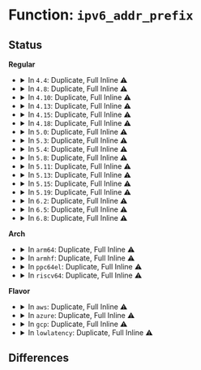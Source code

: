 # Function: <code>ipv6_addr_prefix</code>

## Status
<b>Regular</b>
<ul>
<li>
<details>
<summary>In <code>4.4</code>: Duplicate, Full Inline ⚠️</summary>

**Collision:** Static Duplication

**Inline:** Full

**Transformation:** False

**Instances:**

```
In net/ipv6/addrconf.c (ffffffff817c990f)
Location: include/net/ipv6.h:390
Inline: True
Inline callers:
  - net/ipv6/addrconf.c:addrconf_join_anycast
  - net/ipv6/addrconf.c:addrconf_leave_anycast
```
```
In net/ipv6/addrlabel.c (ffffffff817d28cb)
Location: include/net/ipv6.h:390
Inline: True
Inline callers:
  - net/ipv6/addrlabel.c:ip6addrlbl_add
  - net/ipv6/addrlabel.c:ip6addrlbl_newdel
```
```
In net/ipv6/route.c (ffffffff817d60c4)
Location: include/net/ipv6.h:390
Inline: True
Inline callers:
  - net/ipv6/route.c:ip6_route_info_create
  - net/ipv6/route.c:ip6_route_info_create
  - net/ipv6/route.c:rt6_route_rcv
```
</details>
</li>
<li>
<details>
<summary>In <code>4.8</code>: Duplicate, Full Inline ⚠️</summary>

**Collision:** Static Duplication

**Inline:** Full

**Transformation:** False

**Instances:**

```
In net/ipv6/addrconf.c (ffffffff81836c8f)
Location: include/net/ipv6.h:407
Inline: True
Inline callers:
  - net/ipv6/addrconf.c:addrconf_leave_anycast
  - net/ipv6/addrconf.c:addrconf_join_anycast
```
```
In net/ipv6/addrlabel.c (ffffffff818406bf)
Location: include/net/ipv6.h:407
Inline: True
Inline callers:
  - net/ipv6/addrlabel.c:ip6addrlbl_newdel
  - net/ipv6/addrlabel.c:ip6addrlbl_add
```
```
In net/ipv6/route.c (ffffffff81844678)
Location: include/net/ipv6.h:407
Inline: True
Inline callers:
  - net/ipv6/route.c:ip6_route_info_create
  - net/ipv6/route.c:ip6_route_info_create
  - net/ipv6/route.c:rt6_route_rcv
```
</details>
</li>
<li>
<details>
<summary>In <code>4.10</code>: Duplicate, Full Inline ⚠️</summary>

**Collision:** Static Duplication

**Inline:** Full

**Transformation:** False

**Instances:**

```
In net/ipv6/addrconf.c (ffffffff8186884f)
Location: include/net/ipv6.h:407
Inline: True
Inline callers:
  - net/ipv6/addrconf.c:addrconf_leave_anycast
  - net/ipv6/addrconf.c:addrconf_join_anycast
```
```
In net/ipv6/addrlabel.c (ffffffff8187233f)
Location: include/net/ipv6.h:407
Inline: True
Inline callers:
  - net/ipv6/addrlabel.c:ip6addrlbl_newdel
  - net/ipv6/addrlabel.c:ip6addrlbl_add
```
```
In net/ipv6/route.c (ffffffff818763f4)
Location: include/net/ipv6.h:407
Inline: True
Inline callers:
  - net/ipv6/route.c:ip6_route_info_create
  - net/ipv6/route.c:ip6_route_info_create
  - net/ipv6/route.c:rt6_route_rcv
```
</details>
</li>
<li>
<details>
<summary>In <code>4.13</code>: Duplicate, Full Inline ⚠️</summary>

**Collision:** Static Duplication

**Inline:** Full

**Transformation:** False

**Instances:**

```
In net/ipv6/addrconf.c (ffffffff8188cef2)
Location: include/net/ipv6.h:408
Inline: True
Inline callers:
  - net/ipv6/addrconf.c:addrconf_leave_anycast
  - net/ipv6/addrconf.c:addrconf_join_anycast
```
```
In net/ipv6/addrlabel.c (ffffffff818970a7)
Location: include/net/ipv6.h:408
Inline: True
Inline callers:
  - net/ipv6/addrlabel.c:ip6addrlbl_newdel
  - net/ipv6/addrlabel.c:ip6addrlbl_add
```
```
In net/ipv6/route.c (ffffffff8189bb0a)
Location: include/net/ipv6.h:408
Inline: True
Inline callers:
  - net/ipv6/route.c:ip6_route_info_create
  - net/ipv6/route.c:ip6_route_info_create
  - net/ipv6/route.c:rt6_route_rcv
```
</details>
</li>
<li>
<details>
<summary>In <code>4.15</code>: Duplicate, Full Inline ⚠️</summary>

**Collision:** Static Duplication

**Inline:** Full

**Transformation:** False

**Instances:**

```
In net/ipv6/addrconf.c (ffffffff8190fd12)
Location: include/net/ipv6.h:449
Inline: True
Inline callers:
  - net/ipv6/addrconf.c:addrconf_leave_anycast
  - net/ipv6/addrconf.c:addrconf_join_anycast
```
```
In net/ipv6/addrlabel.c (ffffffff819185e6)
Location: include/net/ipv6.h:449
Inline: True
Inline callers:
  - net/ipv6/addrlabel.c:ip6addrlbl_newdel
  - net/ipv6/addrlabel.c:ip6addrlbl_add
```
```
In net/ipv6/route.c (ffffffff8191e7b0)
Location: include/net/ipv6.h:449
Inline: True
Inline callers:
  - net/ipv6/route.c:ip6_route_info_create
  - net/ipv6/route.c:ip6_route_info_create
  - net/ipv6/route.c:rt6_route_rcv
```
</details>
</li>
<li>
<details>
<summary>In <code>4.18</code>: Duplicate, Full Inline ⚠️</summary>

**Collision:** Static Duplication

**Inline:** Full

**Transformation:** False

**Instances:**

```
In net/ipv6/addrconf.c (ffffffff819652ff)
Location: include/net/ipv6.h:437
Inline: True
Inline callers:
  - net/ipv6/addrconf.c:addrconf_leave_anycast
  - net/ipv6/addrconf.c:addrconf_join_anycast
```
```
In net/ipv6/addrlabel.c (ffffffff8196fe2c)
Location: include/net/ipv6.h:437
Inline: True
Inline callers:
  - net/ipv6/addrlabel.c:ip6addrlbl_newdel
  - net/ipv6/addrlabel.c:ip6addrlbl_add
```
```
In net/ipv6/route.c (ffffffff81976c27)
Location: include/net/ipv6.h:437
Inline: True
Inline callers:
  - net/ipv6/route.c:ip6_route_info_create
  - net/ipv6/route.c:ip6_route_info_create
  - net/ipv6/route.c:rt6_route_rcv
```
</details>
</li>
<li>
<details>
<summary>In <code>5.0</code>: Duplicate, Full Inline ⚠️</summary>

**Collision:** Static Duplication

**Inline:** Full

**Transformation:** False

**Instances:**

```
In net/ipv6/addrconf.c (ffffffff8199c2cf)
Location: include/net/ipv6.h:457
Inline: True
Inline callers:
  - net/ipv6/addrconf.c:addrconf_leave_anycast
  - net/ipv6/addrconf.c:addrconf_join_anycast
```
```
In net/ipv6/addrlabel.c (ffffffff819a5a4c)
Location: include/net/ipv6.h:457
Inline: True
Inline callers:
  - net/ipv6/addrlabel.c:ip6addrlbl_newdel
  - net/ipv6/addrlabel.c:ip6addrlbl_add
```
```
In net/ipv6/route.c (ffffffff819ac814)
Location: include/net/ipv6.h:457
Inline: True
Inline callers:
  - net/ipv6/route.c:ip6_route_info_create
  - net/ipv6/route.c:ip6_route_info_create
  - net/ipv6/route.c:rt6_route_rcv
```
</details>
</li>
<li>
<details>
<summary>In <code>5.3</code>: Duplicate, Full Inline ⚠️</summary>

**Collision:** Static Duplication

**Inline:** Full

**Transformation:** False

**Instances:**

```
In net/ipv6/addrconf.c (ffffffff81a066ff)
Location: include/net/ipv6.h:515
Inline: True
Inline callers:
  - net/ipv6/addrconf.c:addrconf_leave_anycast
  - net/ipv6/addrconf.c:addrconf_join_anycast
```
```
In net/ipv6/addrlabel.c (ffffffff81a11fc1)
Location: include/net/ipv6.h:515
Inline: True
Inline callers:
  - net/ipv6/addrlabel.c:ip6addrlbl_newdel
  - net/ipv6/addrlabel.c:ip6addrlbl_add
```
```
In net/ipv6/route.c (ffffffff81a1b0c7)
Location: include/net/ipv6.h:515
Inline: True
Inline callers:
  - net/ipv6/route.c:ip6_route_info_create
  - net/ipv6/route.c:ip6_route_info_create
  - net/ipv6/route.c:rt6_route_rcv
```
</details>
</li>
<li>
<details>
<summary>In <code>5.4</code>: Duplicate, Full Inline ⚠️</summary>

**Collision:** Static Duplication

**Inline:** Full

**Transformation:** False

**Instances:**

```
In net/ipv6/addrconf.c (ffffffff81a3d26f)
Location: include/net/ipv6.h:515
Inline: True
Inline callers:
  - net/ipv6/addrconf.c:addrconf_leave_anycast
  - net/ipv6/addrconf.c:addrconf_join_anycast
```
```
In net/ipv6/addrlabel.c (ffffffff81a48be1)
Location: include/net/ipv6.h:515
Inline: True
Inline callers:
  - net/ipv6/addrlabel.c:ip6addrlbl_newdel
  - net/ipv6/addrlabel.c:ip6addrlbl_add
```
```
In net/ipv6/route.c (ffffffff81a51d47)
Location: include/net/ipv6.h:515
Inline: True
Inline callers:
  - net/ipv6/route.c:ip6_route_info_create
  - net/ipv6/route.c:ip6_route_info_create
  - net/ipv6/route.c:rt6_route_rcv
```
</details>
</li>
<li>
<details>
<summary>In <code>5.8</code>: Duplicate, Full Inline ⚠️</summary>

**Collision:** Static Duplication

**Inline:** Full

**Transformation:** False

**Instances:**

```
In net/ipv6/addrconf.c (ffffffff81b32887)
Location: include/net/ipv6.h:515
Inline: True
Inline callers:
  - net/ipv6/addrconf.c:addrconf_leave_anycast
  - net/ipv6/addrconf.c:dev_forward_change
```
```
In net/ipv6/addrlabel.c (ffffffff81b3f603)
Location: include/net/ipv6.h:515
Inline: True
Inline callers:
  - net/ipv6/addrlabel.c:ip6addrlbl_del
  - net/ipv6/addrlabel.c:ip6addrlbl_add
```
```
In net/ipv6/route.c (ffffffff81b49417)
Location: include/net/ipv6.h:515
Inline: True
Inline callers:
  - net/ipv6/route.c:ip6_route_info_create
  - net/ipv6/route.c:ip6_route_info_create
  - net/ipv6/route.c:rt6_route_rcv
```
</details>
</li>
<li>
<details>
<summary>In <code>5.11</code>: Duplicate, Full Inline ⚠️</summary>

**Collision:** Static Duplication

**Inline:** Full

**Transformation:** False

**Instances:**

```
In net/ipv6/addrconf.c (ffffffff81b42fc7)
Location: include/net/ipv6.h:515
Inline: True
Inline callers:
  - net/ipv6/addrconf.c:addrconf_leave_anycast
  - net/ipv6/addrconf.c:dev_forward_change
```
```
In net/ipv6/addrlabel.c (ffffffff81b4e0a3)
Location: include/net/ipv6.h:515
Inline: True
Inline callers:
  - net/ipv6/addrlabel.c:ip6addrlbl_del
  - net/ipv6/addrlabel.c:ip6addrlbl_add
```
```
In net/ipv6/route.c (ffffffff81b5802a)
Location: include/net/ipv6.h:515
Inline: True
Inline callers:
  - net/ipv6/route.c:ip6_route_info_create
  - net/ipv6/route.c:ip6_route_info_create
  - net/ipv6/route.c:rt6_route_rcv
```
</details>
</li>
<li>
<details>
<summary>In <code>5.13</code>: Duplicate, Full Inline ⚠️</summary>

**Collision:** Static Duplication

**Inline:** Full

**Transformation:** False

**Instances:**

```
In net/ipv6/addrconf.c (ffffffff81b2f1c2)
Location: include/net/ipv6.h:516
Inline: True
Inline callers:
  - net/ipv6/addrconf.c:addrconf_leave_anycast
  - net/ipv6/addrconf.c:addrconf_join_anycast
```
```
In net/ipv6/addrlabel.c (ffffffff81b3c053)
Location: include/net/ipv6.h:516
Inline: True
Inline callers:
  - net/ipv6/addrlabel.c:ip6addrlbl_newdel
  - net/ipv6/addrlabel.c:ip6addrlbl_add
```
```
In net/ipv6/route.c (ffffffff81b45cc4)
Location: include/net/ipv6.h:516
Inline: True
Inline callers:
  - net/ipv6/route.c:ip6_route_info_create
  - net/ipv6/route.c:ip6_route_info_create
  - net/ipv6/route.c:rt6_route_rcv
```
</details>
</li>
<li>
<details>
<summary>In <code>5.15</code>: Duplicate, Full Inline ⚠️</summary>

**Collision:** Static Duplication

**Inline:** Full

**Transformation:** False

**Instances:**

```
In net/ipv6/addrconf.c (ffffffff81bf54f2)
Location: include/net/ipv6.h:519
Inline: True
Inline callers:
  - net/ipv6/addrconf.c:addrconf_leave_anycast
  - net/ipv6/addrconf.c:addrconf_join_anycast
```
```
In net/ipv6/addrlabel.c (ffffffff81c02943)
Location: include/net/ipv6.h:519
Inline: True
Inline callers:
  - net/ipv6/addrlabel.c:ip6addrlbl_newdel
  - net/ipv6/addrlabel.c:ip6addrlbl_add
```
```
In net/ipv6/route.c (ffffffff81c0ce1f)
Location: include/net/ipv6.h:519
Inline: True
Inline callers:
  - net/ipv6/route.c:ip6_route_info_create
  - net/ipv6/route.c:ip6_route_info_create
  - net/ipv6/route.c:rt6_route_rcv
```
</details>
</li>
<li>
<details>
<summary>In <code>5.19</code>: Duplicate, Full Inline ⚠️</summary>

**Collision:** Static Duplication

**Inline:** Full

**Transformation:** False

**Instances:**

```
In net/ipv6/addrconf.c (ffffffff81d91613)
Location: include/net/ipv6.h:573
Inline: True
Inline callers:
  - net/ipv6/addrconf.c:__ipv6_ifa_notify
  - net/ipv6/addrconf.c:addrconf_leave_anycast
  - net/ipv6/addrconf.c:dev_forward_change
```
```
In net/ipv6/addrlabel.c (ffffffff81d9c570)
Location: include/net/ipv6.h:573
Inline: True
Inline callers:
  - net/ipv6/addrlabel.c:ip6addrlbl_newdel
  - net/ipv6/addrlabel.c:ip6addrlbl_alloc
```
```
In net/ipv6/route.c (ffffffff81da7e9d)
Location: include/net/ipv6.h:573
Inline: True
Inline callers:
  - net/ipv6/route.c:ip6_route_info_create
  - net/ipv6/route.c:ip6_route_info_create
  - net/ipv6/route.c:rt6_route_rcv
```
</details>
</li>
<li>
<details>
<summary>In <code>6.2</code>: Duplicate, Full Inline ⚠️</summary>

**Collision:** Static Duplication

**Inline:** Full

**Transformation:** False

**Instances:**

```
In net/ipv6/addrconf.c (ffffffff81f5c8c6)
Location: include/net/ipv6.h:606
Inline: True
Inline callers:
  - net/ipv6/addrconf.c:addrconf_leave_anycast
  - net/ipv6/addrconf.c:dev_forward_change
```
```
In net/ipv6/addrlabel.c (ffffffff81f6b260)
Location: include/net/ipv6.h:606
Inline: True
Inline callers:
  - net/ipv6/addrlabel.c:ip6addrlbl_newdel
  - net/ipv6/addrlabel.c:ip6addrlbl_alloc
```
```
In net/ipv6/route.c (ffffffff81f774ed)
Location: include/net/ipv6.h:606
Inline: True
Inline callers:
  - net/ipv6/route.c:ip6_route_info_create
  - net/ipv6/route.c:ip6_route_info_create
  - net/ipv6/route.c:rt6_route_rcv
```
</details>
</li>
<li>
<details>
<summary>In <code>6.5</code>: Duplicate, Full Inline ⚠️</summary>

**Collision:** Static Duplication

**Inline:** Full

**Transformation:** False

**Instances:**

```
In net/ipv6/addrconf.c (ffffffff81fbfa91)
Location: include/net/ipv6.h:607
Inline: True
Inline callers:
  - net/ipv6/addrconf.c:__ipv6_ifa_notify
  - net/ipv6/addrconf.c:dev_forward_change
  - net/ipv6/addrconf.c:dev_forward_change
```
```
In net/ipv6/addrlabel.c (ffffffff81fcb3fd)
Location: include/net/ipv6.h:607
Inline: True
Inline callers:
  - net/ipv6/addrlabel.c:ip6addrlbl_newdel
  - net/ipv6/addrlabel.c:ip6addrlbl_alloc
```
```
In net/ipv6/route.c (ffffffff81fd748a)
Location: include/net/ipv6.h:607
Inline: True
Inline callers:
  - net/ipv6/route.c:ip6_route_info_create
  - net/ipv6/route.c:ip6_route_info_create
  - net/ipv6/route.c:rt6_route_rcv
```
</details>
</li>
<li>
<details>
<summary>In <code>6.8</code>: Duplicate, Full Inline ⚠️</summary>

**Collision:** Static Duplication

**Inline:** Full

**Transformation:** False

**Instances:**

```
In net/ipv4/tcp_ao.c (ffffffff8205566e)
Location: include/net/ipv6.h:607
Inline: True
Inline callers:
  - net/ipv4/tcp_ao.c:tcp_ao_copy_mkts_to_user
  - net/ipv4/tcp_ao.c:tcp_ao_verify_ipv6
```
```
In net/ipv6/addrconf.c (ffffffff8208cf31)
Location: include/net/ipv6.h:607
Inline: True
Inline callers:
  - net/ipv6/addrconf.c:__ipv6_ifa_notify
  - net/ipv6/addrconf.c:dev_forward_change
  - net/ipv6/addrconf.c:dev_forward_change
```
```
In net/ipv6/addrlabel.c (ffffffff82098bdd)
Location: include/net/ipv6.h:607
Inline: True
Inline callers:
  - net/ipv6/addrlabel.c:ip6addrlbl_newdel
  - net/ipv6/addrlabel.c:ip6addrlbl_alloc
```
```
In net/ipv6/route.c (ffffffff820a4e0a)
Location: include/net/ipv6.h:607
Inline: True
Inline callers:
  - net/ipv6/route.c:ip6_route_info_create
  - net/ipv6/route.c:ip6_route_info_create
  - net/ipv6/route.c:rt6_route_rcv
```
</details>
</li>
</ul>
<b>Arch</b>
<ul>
<li>
<details>
<summary>In <code>arm64</code>: Duplicate, Full Inline ⚠️</summary>

**Collision:** Static Duplication

**Inline:** Full

**Transformation:** False

**Instances:**

```
In net/ipv6/addrconf.c (ffff800010cfe494)
Location: include/net/ipv6.h:515
Inline: True
Inline callers:
  - net/ipv6/addrconf.c:addrconf_leave_anycast
  - net/ipv6/addrconf.c:addrconf_join_anycast
```
```
In net/ipv6/addrlabel.c (ffff800010d0c00c)
Location: include/net/ipv6.h:515
Inline: True
Inline callers:
  - net/ipv6/addrlabel.c:ip6addrlbl_newdel
  - net/ipv6/addrlabel.c:ip6addrlbl_add
```
```
In net/ipv6/route.c (ffff800010d15c78)
Location: include/net/ipv6.h:515
Inline: True
Inline callers:
  - net/ipv6/route.c:ip6_route_info_create
  - net/ipv6/route.c:ip6_route_info_create
  - net/ipv6/route.c:rt6_route_rcv
```
</details>
</li>
<li>
<details>
<summary>In <code>armhf</code>: Duplicate, Full Inline ⚠️</summary>

**Collision:** Static Duplication

**Inline:** Full

**Transformation:** False

**Instances:**

```
In net/ipv6/addrconf.c (c0e067ac)
Location: include/net/ipv6.h:515
Inline: True
Inline callers:
  - net/ipv6/addrconf.c:addrconf_leave_anycast
  - net/ipv6/addrconf.c:addrconf_join_anycast
```
```
In net/ipv6/addrlabel.c (c0e11dc0)
Location: include/net/ipv6.h:515
Inline: True
Inline callers:
  - net/ipv6/addrlabel.c:ip6addrlbl_newdel
  - net/ipv6/addrlabel.c:ip6addrlbl_add
```
```
In net/ipv6/route.c (c0e1b9b8)
Location: include/net/ipv6.h:515
Inline: True
Inline callers:
  - net/ipv6/route.c:ip6_route_info_create
  - net/ipv6/route.c:ip6_route_info_create
  - net/ipv6/route.c:rt6_route_rcv
```
</details>
</li>
<li>
<details>
<summary>In <code>ppc64el</code>: Duplicate, Full Inline ⚠️</summary>

**Collision:** Static Duplication

**Inline:** Full

**Transformation:** False

**Instances:**

```
In net/ipv6/addrconf.c (c000000000e26fb0)
Location: include/net/ipv6.h:515
Inline: True
Inline callers:
  - net/ipv6/addrconf.c:addrconf_leave_anycast
  - net/ipv6/addrconf.c:addrconf_join_anycast
```
```
In net/ipv6/addrlabel.c (c000000000e36958)
Location: include/net/ipv6.h:515
Inline: True
Inline callers:
  - net/ipv6/addrlabel.c:ip6addrlbl_newdel
  - net/ipv6/addrlabel.c:ip6addrlbl_add
```
```
In net/ipv6/route.c (c000000000e42fdc)
Location: include/net/ipv6.h:515
Inline: True
Inline callers:
  - net/ipv6/route.c:ip6_route_info_create
  - net/ipv6/route.c:ip6_route_info_create
  - net/ipv6/route.c:rt6_route_rcv
```
</details>
</li>
<li>
<details>
<summary>In <code>riscv64</code>: Duplicate, Full Inline ⚠️</summary>

**Collision:** Static Duplication

**Inline:** Full

**Transformation:** False

**Instances:**

```
In net/ipv6/addrconf.c (ffffffe000848e56)
Location: include/net/ipv6.h:515
Inline: True
Inline callers:
  - net/ipv6/addrconf.c:addrconf_leave_anycast
  - net/ipv6/addrconf.c:addrconf_join_anycast
```
```
In net/ipv6/addrlabel.c (ffffffe000852f02)
Location: include/net/ipv6.h:515
Inline: True
Inline callers:
  - net/ipv6/addrlabel.c:ip6addrlbl_newdel
  - net/ipv6/addrlabel.c:ip6addrlbl_add
```
```
In net/ipv6/route.c (ffffffe00085b250)
Location: include/net/ipv6.h:515
Inline: True
Inline callers:
  - net/ipv6/route.c:ip6_route_info_create
  - net/ipv6/route.c:ip6_route_info_create
  - net/ipv6/route.c:rt6_route_rcv
```
</details>
</li>
</ul>
<b>Flavor</b>
<ul>
<li>
<details>
<summary>In <code>aws</code>: Duplicate, Full Inline ⚠️</summary>

**Collision:** Static Duplication

**Inline:** Full

**Transformation:** False

**Instances:**

```
In net/ipv6/addrconf.c (ffffffff819dc8ff)
Location: include/net/ipv6.h:515
Inline: True
Inline callers:
  - net/ipv6/addrconf.c:addrconf_leave_anycast
  - net/ipv6/addrconf.c:addrconf_join_anycast
```
```
In net/ipv6/addrlabel.c (ffffffff819e8271)
Location: include/net/ipv6.h:515
Inline: True
Inline callers:
  - net/ipv6/addrlabel.c:ip6addrlbl_newdel
  - net/ipv6/addrlabel.c:ip6addrlbl_add
```
```
In net/ipv6/route.c (ffffffff819f13d7)
Location: include/net/ipv6.h:515
Inline: True
Inline callers:
  - net/ipv6/route.c:ip6_route_info_create
  - net/ipv6/route.c:ip6_route_info_create
  - net/ipv6/route.c:rt6_route_rcv
```
</details>
</li>
<li>
<details>
<summary>In <code>azure</code>: Duplicate, Full Inline ⚠️</summary>

**Collision:** Static Duplication

**Inline:** Full

**Transformation:** False

**Instances:**

```
In net/ipv6/addrconf.c (ffffffff819996bf)
Location: include/net/ipv6.h:515
Inline: True
Inline callers:
  - net/ipv6/addrconf.c:addrconf_leave_anycast
  - net/ipv6/addrconf.c:addrconf_join_anycast
```
```
In net/ipv6/addrlabel.c (ffffffff819a5031)
Location: include/net/ipv6.h:515
Inline: True
Inline callers:
  - net/ipv6/addrlabel.c:ip6addrlbl_newdel
  - net/ipv6/addrlabel.c:ip6addrlbl_add
```
```
In net/ipv6/route.c (ffffffff819ae197)
Location: include/net/ipv6.h:515
Inline: True
Inline callers:
  - net/ipv6/route.c:ip6_route_info_create
  - net/ipv6/route.c:ip6_route_info_create
  - net/ipv6/route.c:rt6_route_rcv
```
</details>
</li>
<li>
<details>
<summary>In <code>gcp</code>: Duplicate, Full Inline ⚠️</summary>

**Collision:** Static Duplication

**Inline:** Full

**Transformation:** False

**Instances:**

```
In net/ipv6/addrconf.c (ffffffff81a4737f)
Location: include/net/ipv6.h:515
Inline: True
Inline callers:
  - net/ipv6/addrconf.c:addrconf_leave_anycast
  - net/ipv6/addrconf.c:addrconf_join_anycast
```
```
In net/ipv6/addrlabel.c (ffffffff81a52cf1)
Location: include/net/ipv6.h:515
Inline: True
Inline callers:
  - net/ipv6/addrlabel.c:ip6addrlbl_newdel
  - net/ipv6/addrlabel.c:ip6addrlbl_add
```
```
In net/ipv6/route.c (ffffffff81a5be57)
Location: include/net/ipv6.h:515
Inline: True
Inline callers:
  - net/ipv6/route.c:ip6_route_info_create
  - net/ipv6/route.c:ip6_route_info_create
  - net/ipv6/route.c:rt6_route_rcv
```
</details>
</li>
<li>
<details>
<summary>In <code>lowlatency</code>: Duplicate, Full Inline ⚠️</summary>

**Collision:** Static Duplication

**Inline:** Full

**Transformation:** False

**Instances:**

```
In net/ipv6/addrconf.c (ffffffff81a5312f)
Location: include/net/ipv6.h:515
Inline: True
Inline callers:
  - net/ipv6/addrconf.c:addrconf_leave_anycast
  - net/ipv6/addrconf.c:addrconf_join_anycast
```
```
In net/ipv6/addrlabel.c (ffffffff81a5ec6d)
Location: include/net/ipv6.h:515
Inline: True
Inline callers:
  - net/ipv6/addrlabel.c:ip6addrlbl_newdel
  - net/ipv6/addrlabel.c:ip6addrlbl_add
```
```
In net/ipv6/route.c (ffffffff81a681c7)
Location: include/net/ipv6.h:515
Inline: True
Inline callers:
  - net/ipv6/route.c:ip6_route_info_create
  - net/ipv6/route.c:ip6_route_info_create
  - net/ipv6/route.c:rt6_route_rcv
```
</details>
</li>
</ul>

## Differences
